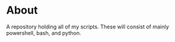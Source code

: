 # About
A repository holding all of my scripts. These will consist of mainly powershell, bash, and python.
